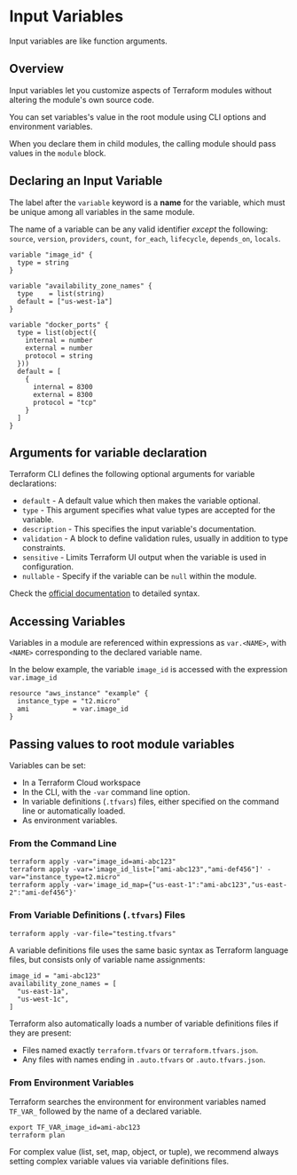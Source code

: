# Input Variables

Input variables are like function arguments.

## Overview

Input variables let you customize aspects of Terraform modules without altering the module's own source code.

You can set variables's value in the root module using CLI options and environment variables.

When you declare them in child modules, the calling module should pass values in the `module` block.


## Declaring an Input Variable

The label after the `variable` keyword is a **name** for the variable, which must be unique among all variables in the same module.

The name of a variable can be any valid identifier
*except* the following: `source`, `version`, `providers`, `count`, `for_each`, `lifecycle`, `depends_on`, `locals`.


```hcl
variable "image_id" {
  type = string
}

variable "availability_zone_names" {
  type    = list(string)
  default = ["us-west-1a"]
}

variable "docker_ports" {
  type = list(object({
    internal = number
    external = number
    protocol = string
  }))
  default = [
    {
      internal = 8300
      external = 8300
      protocol = "tcp"
    }
  ]
}
```


## Arguments for variable declaration

Terraform CLI defines the following optional arguments for variable declarations:

* `default` - A default value which then makes the variable optional.
* `type` - This argument specifies what value types are accepted for the variable.
* `description` - This specifies the input variable's documentation.
* `validation` - A block to define validation rules, usually in addition to type constraints.
* `sensitive` - Limits Terraform UI output when the variable is used in configuration.
* `nullable` - Specify if the variable can be `null` within the module.

Check the [official documentation](https://developer.hashicorp.com/terraform/language/values/variables#arguments) to detailed syntax.


## Accessing Variables

Variables in a module are referenced within expressions as `var.<NAME>`, with `<NAME>` corresponding to the declared variable name.

In the below example, the variable `image_id` is accessed with the expression `var.image_id`

```hcl
resource "aws_instance" "example" {
  instance_type = "t2.micro"
  ami           = var.image_id
}
```


## Passing values to root module variables

Variables can be set:

* In a Terraform Cloud workspace
* In the CLI, with the `-var` command line option.
* In variable definitions (`.tfvars`) files, either specified on the command line or automatically loaded.
* As environment variables.

### From the Command Line

```shell
terraform apply -var="image_id=ami-abc123"
terraform apply -var='image_id_list=["ami-abc123","ami-def456"]' -var="instance_type=t2.micro"
terraform apply -var='image_id_map={"us-east-1":"ami-abc123","us-east-2":"ami-def456"}'
```

### From Variable Definitions (`.tfvars`) Files

```shell
terraform apply -var-file="testing.tfvars"
```

A variable definitions file uses the same basic syntax as Terraform language files, but consists only of variable name assignments:

```hcl
image_id = "ami-abc123"
availability_zone_names = [
  "us-east-1a",
  "us-west-1c",
]
```

Terraform also automatically loads a number of variable definitions files
if they are present:

* Files named exactly `terraform.tfvars` or `terraform.tfvars.json`.
* Any files with names ending in `.auto.tfvars` or `.auto.tfvars.json`.


### From Environment Variables

Terraform searches the environment for environment variables named `TF_VAR_` followed by the name of a declared variable.

```shell
export TF_VAR_image_id=ami-abc123
terraform plan
```

For complex value (list, set, map, object, or tuple), we recommend always setting complex variable values via variable definitions files.
